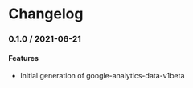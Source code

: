 # Changelog

### 0.1.0 / 2021-06-21

#### Features

* Initial generation of google-analytics-data-v1beta
